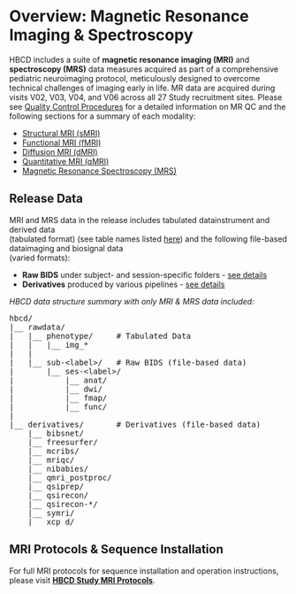 # Overview: Magnetic Resonance Imaging & Spectroscopy

HBCD includes a suite of **magnetic resonance imaging (MRI)** and **spectroscopy (MRS)** data measures acquired as part of a comprehensive pediatric neuroimaging protocol, meticulously designed to overcome technical challenges of imaging early in life. MR data are acquired during visits V02, V03, V04, and V06 across all 27 Study recruitment sites. Please see [Quality Control Procedures](qc.md) for a detailed information on MR QC and the following sections for a summary of each modality:

<ul>
<li><a href="smri" target="_blank">Structural MRI (sMRI)</a></li>
<li><a href="fmri" target="_blank">Functional MRI (fMRI)</a></li>
<li><a href="dmri" target="_blank">Diffusion MRI (dMRI)</a></li>
<li><a href="qmri" target="_blank">Quantitative MRI (qMRI)</a></li>
<li><a href="mrs" target="_blank">Magnetic Resonance Spectroscopy (MRS)</a></li>
</ul>

## Release Data
MRI and MRS data in the release includes <span class="tooltip">tabulated data<span class="tooltiptext">instrument and derived data<br>(tabulated format)</span></span> (see table names listed [here](../index.md#mri)) and the following <span class="tooltip">file-based data<span class="tooltiptext">imaging and biosignal data<br>(varied formats)</span></span>:

- <i class="fa fa-hammer"></i><strong> Raw BIDS</strong> under subject- and session-specific folders - <a href="../../../datacuration/rawbids/#imaging">see details</a>
- <i class="fas fa-cog"></i><strong> Derivatives</strong> produced by various pipelines - <a href="../../../datacuration/derivatives">see details</a>

*HBCD data structure summary with only MRI & MRS data included:*
<pre class="folder-tree">
hbcd/
|__ rawdata/ 
|   |__ phenotype/     <span class="hashtag"># Tabulated Data</span>
|   |   |__ img_*
|   |
|   |__ sub-<span class="label">&lt;label&gt;</span>/   <span class="hashtag"># Raw BIDS (file-based data)</span>
|       |__ ses-<span class="label">&lt;label&gt;</span>/
|           |__ anat/
|           |__ dwi/
|           |__ fmap/
|           |__ func/
|
|__ derivatives/       <span class="hashtag"># Derivatives (file-based data)</span>
    |__ bibsnet/
    |__ freesurfer/
    |__ mcribs/
    |__ mriqc/
    |__ nibabies/
    |__ qmri_postproc/
    |__ qsiprep/
    |__ qsirecon/
    |__ qsirecon-*/
    |__ symri/
    |__ xcp_d/
</pre>


## MRI Protocols & Sequence Installation
For full MRI protocols for sequence installation and operation instructions, please visit <a href="https://hbcdsequences.readthedocs.io"><b>HBCD Study MRI Protocols</b></a>.